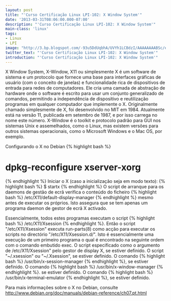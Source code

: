 ```yaml
---
layout: post
title: "'Curso Certificação Linux LPI-102: X Window System'"
date: '2013-03-31T08:06:00.000-07:00'
description: "'Curso Certificação Linux LPI-102: X Window System'"
main-class: 'linux'
tags:
- Linux
- LPI
image: "http://3.bp.blogspot.com/-93u5DdUqbhA/UVYh1LCBdzI/AAAAAAAABSc/eqhhuyQpHTY/s72-c/275px-X11.svg.png"
twitter_text: "'Curso Certificação Linux LPI-102: X Window System'"
introduction: "'Curso Certificação Linux LPI-102: X Window System'"
---
```

 X Window System, X-Window, X11 ou simplesmente X é um software de sistema e um protocolo que fornece uma base para interfaces gráficas de usuário (com o conceito de janelas) e funcionalidade rica de dispositivos de entrada para redes de computadores. Ele cria uma camada de abstração de hardware onde o software é escrito para usar um conjunto generalizado de comandos, permitindo a independência de dispositivo e reutilização programas em qualquer computador que implemente o X.
 Originalmente chamado simplesmente de X, foi desenvolvido no MIT em 1984. Atualmente está na versão 11, publicada em setembro de 1987, e por isso carrega no nome este número.
 X-Window é o toolkit e protocolo padrão para GUI nos sistemas Unix e assemelhados, como o Linux, mas existem versões para outros sistemas operacionais, como o Microsoft Windows e o Mac OS, por exemplo.
 
Configurando o X no Debian
{% highlight bash %}
# dpkg-reconfigure xserver-xorg
{% endhighlight %}
Iniciar o X (caso a inicialização seja em modo texto):
{% highlight bash %}
$ startx
{% endhighlight %}
 O script de arranque para os daemons de gestão de ecrã verifica o conteúdo do ficheiro 
{% highlight bash %}
/etc/X11/default-display-manager
{% endhighlight %} 
 mesmo antes de executar os próprios. Isto assegura que se tem apenas um programa daemon de gestor de ecrã X activado.
 
 Essencialmente, todos estes programas executam o script {% highlight bash %}
/etc/X11/Xsession
{% endhighlight %}. Então o script "/etc/X11/Xsession" executa run-parts(8) como acção para executar os scripts no directório "/etc/X11/Xsession.d/". Isto é essencialmente uma execução de um primeiro programa o qual é encontrado na seguinte ordem com o comando embutido exec.
 O script especificado como o argumento de /etc/X11/Xsession" pelo gestor de display X, se estiver definido.
 O script "~/.xsession" ou "~/.Xsession", se estiver definido.
 O comando {% highlight bash %}
/usr/bin/x-session-manager
{% endhighlight %}, se estiver definido.
 O comando {% highlight bash %}
/usr/bin/x-window-manager
{% endhighlight %}. se estiver definido.
 O comando {% highlight bash %}
/usr/bin/x-terminal-emulator
{% endhighlight %}, se estiver definido.
 
 Para mais informações sobre o X no Debian, consulte
http://www.debian.org/doc/manuals/debian-reference/ch07.pt.html
